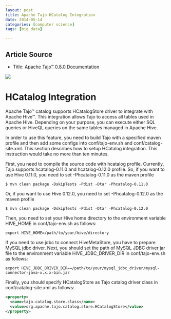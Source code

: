 ```yaml
---
layout: post
title: Apache Tajo HCatalog Integration
date: 2014-05-14
categories: [computer science]
tags: [big data]

---
```


## Article Source
* Title: [Apache Tajo™ 0.8.0 Documentation](http://tajo.apache.org/docs/0.8.0/backup_and_restore/catalog.html)

[![](http://sungsoo.github.com/images/tajo-documentation.png)](http://sungsoo.github.com/images/tajo-documentation.png)

# HCatalog Integration

Apache Tajo™ catalog supports HCatalogStore driver to integrate with Apache Hive™. This integration allows Tajo to access all tables used in Apache Hive. Depending on your purpose, you can execute either SQL queries or HiveQL queries on the same tables managed in Apache Hive.

In order to use this feature, you need to build Tajo with a specified maven profile and then add some configs into conf/tajo-env.sh and conf/catalog-site.xml. This section describes how to setup HCatalog integration. This instruction would take no more than ten minutes.

First, you need to compile the source code with hcatalog profile. Currently, Tajo supports hcatalog-0.11.0 and hcatalog-0.12.0 profile. So, if you want to use Hive 0.11.0, you need to set -Phcatalog-0.11.0 as the maven profile

	$ mvn clean package -DskipTests -Pdist -Dtar -Phcatalog-0.11.0

Or, if you want to use Hive 0.12.0, you need to set -Phcatalog-0.12.0 as the maven profile

	$ mvn clean package -DskipTests -Pdist -Dtar -Phcatalog-0.12.0
	
Then, you need to set your Hive home directory to the environment variable HIVE_HOME in conf/tajo-env.sh as follows:

	export HIVE_HOME=/path/to/your/hive/directory
	
If you need to use jdbc to connect HiveMetaStore, you have to prepare MySQL jdbc driver. Next, you should set the path of MySQL JDBC driver jar file to the environment variable HIVE_JDBC_DRIVER_DIR in conf/tajo-env.sh as follows:

	export HIVE_JDBC_DRIVER_DIR==/path/to/your/mysql_jdbc_driver/mysql-connector-java-x.x.x-bin.jar

Finally, you should specify HCatalogStore as Tajo catalog driver class in conf/catalog-site.xml as follows:

```xml
<property>
  <name>tajo.catalog.store.class</name>
  <value>org.apache.tajo.catalog.store.HCatalogStore</value>
</property>
```
